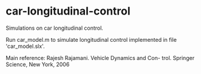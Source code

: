 # car-longitudinal-control
Simulations on car longitudinal control.

Run car_model.m to simulate longitudinal control implemented in file 'car_model.slx'.




Main reference:
Rajesh Rajamani. Vehicle Dynamics and Con-
trol. Springer Science, New York, 2006
